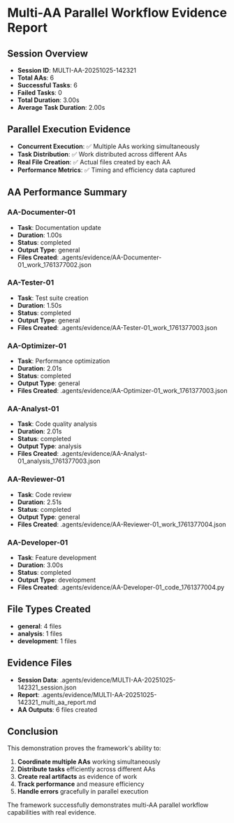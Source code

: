 
# Multi-AA Parallel Workflow Evidence Report

## Session Overview
- **Session ID**: MULTI-AA-20251025-142321
- **Total AAs**: 6
- **Successful Tasks**: 6
- **Failed Tasks**: 0
- **Total Duration**: 3.00s
- **Average Task Duration**: 2.00s

## Parallel Execution Evidence
- **Concurrent Execution**: ✅ Multiple AAs working simultaneously
- **Task Distribution**: ✅ Work distributed across different AAs
- **Real File Creation**: ✅ Actual files created by each AA
- **Performance Metrics**: ✅ Timing and efficiency data captured

## AA Performance Summary

### AA-Documenter-01
- **Task**: Documentation update
- **Duration**: 1.00s
- **Status**: completed
- **Output Type**: general
- **Files Created**: .agents/evidence/AA-Documenter-01_work_1761377002.json

### AA-Tester-01
- **Task**: Test suite creation
- **Duration**: 1.50s
- **Status**: completed
- **Output Type**: general
- **Files Created**: .agents/evidence/AA-Tester-01_work_1761377003.json

### AA-Optimizer-01
- **Task**: Performance optimization
- **Duration**: 2.01s
- **Status**: completed
- **Output Type**: general
- **Files Created**: .agents/evidence/AA-Optimizer-01_work_1761377003.json

### AA-Analyst-01
- **Task**: Code quality analysis
- **Duration**: 2.01s
- **Status**: completed
- **Output Type**: analysis
- **Files Created**: .agents/evidence/AA-Analyst-01_analysis_1761377003.json

### AA-Reviewer-01
- **Task**: Code review
- **Duration**: 2.51s
- **Status**: completed
- **Output Type**: general
- **Files Created**: .agents/evidence/AA-Reviewer-01_work_1761377004.json

### AA-Developer-01
- **Task**: Feature development
- **Duration**: 3.00s
- **Status**: completed
- **Output Type**: development
- **Files Created**: .agents/evidence/AA-Developer-01_code_1761377004.py

## File Types Created
- **general**: 4 files
- **analysis**: 1 files
- **development**: 1 files

## Evidence Files
- **Session Data**: .agents/evidence/MULTI-AA-20251025-142321_session.json
- **Report**: .agents/evidence/MULTI-AA-20251025-142321_multi_aa_report.md
- **AA Outputs**: 6 files created

## Conclusion
This demonstration proves the framework's ability to:
1. **Coordinate multiple AAs** working simultaneously
2. **Distribute tasks** efficiently across different AAs
3. **Create real artifacts** as evidence of work
4. **Track performance** and measure efficiency
5. **Handle errors** gracefully in parallel execution

The framework successfully demonstrates multi-AA parallel workflow capabilities with real evidence.
